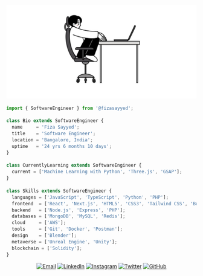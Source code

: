 <p align="center">
  <img src="https://github.com/fizasayyed/fizasayyed/blob/main/slouch-potato.png" />
</p>

```js
import { SoftwareEngineer } from '@fizasayyed';

class Bio extends SoftwareEngineer {
  name     = 'Fiza Sayyed';
  title    = 'Software Engineer';
  location = 'Bangalore, India';
  uptime   = '24 yrs 6 months 10 days';
}

class CurrentlyLearning extends SoftwareEngineer {
  current = ['Machine Learning with Python', 'Three.js', 'GSAP'];
}

class Skills extends SoftwareEngineer {
  languages = ['JavaScript', 'TypeScript', 'Python', 'PHP'];
  frontend  = ['React', 'Next.js', 'HTML5', 'CSS3', 'Tailwind CSS', 'Bootstrap', 'GSAP', 'Three.js'];
  backend   = ['Node.js', 'Express', 'PHP'];
  databases = ['MongoDB', 'MySQL', 'Redis'];
  cloud     = ['AWS'];
  tools     = ['Git', 'Docker', 'Postman'];
  design    = ['Blender'];
  metaverse = ['Unreal Engine', 'Unity'];
  blockchain = ['Solidity'];
}

```
<p align="center">
<a href="mailto:fizasayyed.se@gmail.com"><img src="https://github.com/simple-icons/simple-icons/blob/develop/icons/gmail.svg" alt="Email" height="30" width="40" /></a>
<a href="https://linkedin.com/in/fizasayyed7" target="_blank"><img src="https://raw.githubusercontent.com/rahuldkjain/github-profile-readme-generator/master/src/images/icons/Social/linked-in-alt.svg" alt="LinkedIn" height="30" width="40" /></a>
<a href="https://instagram.com/_fiza.sayyed_" target="_blank"><img src="https://raw.githubusercontent.com/rahuldkjain/github-profile-readme-generator/master/src/images/icons/Social/instagram.svg" alt="Instagram" height="30" width="40" /></a>
<a href="https://twitter.com/fizasayyed7" target="_blank"><img src="https://raw.githubusercontent.com/rahuldkjain/github-profile-readme-generator/master/src/images/icons/Social/twitter.svg" alt="Twitter" height="30" width="40" /></a>
<a href="https://github.com/fizasayyed" target="_blank"><img src="https://raw.githubusercontent.com/rahuldkjain/github-profile-readme-generator/master/src/images/icons/Social/github.svg" alt="GitHub" height="30" width="40" /></a>
</p>

